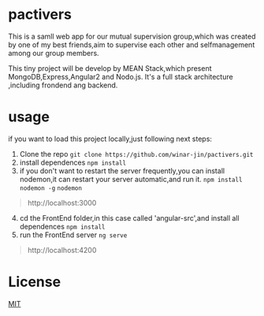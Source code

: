 # pactivers

This is a samll web app for our mutual supervision group,which was created by one of my best friends,aim to supervise each other and selfmanagement among our group members.

This tiny project will be develop by MEAN Stack,which present MongoDB,Express,Angular2 and Nodo.js. It's a full stack architecture ,including frondend ang backend.

# usage

if you want to load this project locally,just following next steps:
1. Clone the repo
`git clone https://github.com/winar-jin/pactivers.git`
2. install dependences
`npm install`
3. if you don't want to restart the server frequently,you can install nodemon,it can restart your server automatic,and run it.
`npm install nodemon -g`
`nodemon`  
> http://localhost:3000
4. cd the FrontEnd folder,in this case called 'angular-src',and install all dependences
`npm install`
5. run the FrontEnd server
`ng serve`
> http://localhost:4200

# License
[MIT](https://opensource.org/licenses/MIT)